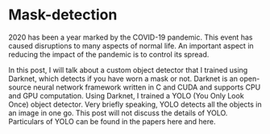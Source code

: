 # Mask-detection
2020 has been a year marked by the COVID-19
pandemic. This event has caused disruptions to many aspects of normal life. An important aspect in reducing the impact of
the pandemic is to control its spread.

In this post, I will talk about a custom object detector that I trained using Darknet, which detects if you have worn a mask or not. Darknet is an open-source neural network framework written in C and CUDA and supports CPU and GPU computation. Using Darknet, I trained a YOLO (You Only Look Once) object detector.
Very briefly speaking, YOLO detects all the objects in an image in one go. This post will not discuss the details of YOLO. Particulars of YOLO can be found in the papers here and here.
